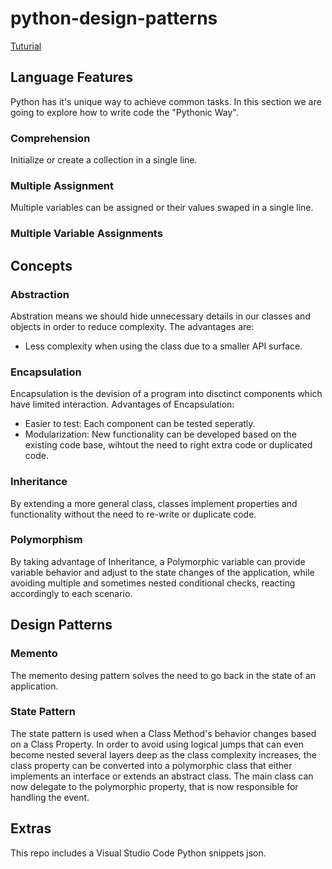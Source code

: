 # python-design-patterns

[Tuturial](https://www.youtube.com/watch?v=NU_1StN5Tkk)

## Language Features

Python has it's unique way to achieve common tasks. In this section we are going to explore how to write code the "Pythonic Way".

### Comprehension

Initialize or create a collection in a single line.

### Multiple Assignment

Multiple variables can be assigned or their values swaped in a single line.

### Multiple Variable Assignments

## Concepts

### Abstraction

Abstration means we should hide unnecessary details in our classes and objects in order to reduce complexity.
The advantages are:

-   Less complexity when using the class due to a smaller API surface.

### Encapsulation

Encapsulation is the devision of a program into disctinct components which have limited interaction. Advantages of Encapsulation:

-   Easier to test: Each component can be tested seperatly.
-   Modularization: New functionality can be developed based on the existing code base, wihtout the need to right extra code or duplicated code.

### Inheritance

By extending a more general class, classes implement properties and functionality without the need to re-write or duplicate code.

### Polymorphism

By taking advantage of Inheritance, a Polymorphic variable can provide variable behavior and adjust to the state changes of the application, while avoiding multiple and sometimes nested conditional checks, reacting accordingly to each scenario.

## Design Patterns

### Memento

The memento desing pattern solves the need to go back in the state of an application.

### State Pattern

The state pattern is used when a Class Method's behavior changes based on a Class Property. In order to avoid using logical jumps that can even become nested several layers deep as the class complexity increases, the class property can be converted into a polymorphic class that either implements an interface or extends an abstract class.
The main class can now delegate to the polymorphic property, that is now responsible for handling the event.

## Extras

This repo includes a Visual Studio Code Python snippets json.
